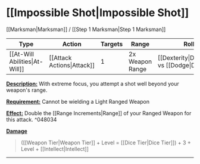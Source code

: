 # [[Impossible Shot|Impossible Shot]]
[[Marksman|Marksman]] / [[Step 1 Marksman|Step 1 Marksman]]

| Type                           | Action | Targets | Range           | Roll                                         |
| ------------------------------ | ------ | ------- | --------------- | -------------------------------------------- |
| [[At-Will Abilities\|At-Will]] | [[Attack Actions\|Attack]] | 1       | 2x Weapon Range | [[Dexterity\|Dexterity]] vs [[Dodge\|Dodge]] |

<u>**Description:**</u> With extreme focus, you attempt a shot well beyond your weapon's range.

<u>**Requirement:**</u> Cannot be wielding a Light Ranged Weapon

<u>**Effect:**</u> Double the [[Range Increments|Range]] of your Ranged Weapon for this attack. ^048034


<u>**Damage**</u>
>([[Weapon Tier|Weapon Tier]] + Level = [[Dice Tier|Dice Tier]]) + 3 + Level + [[Intellect|Intellect]] 

---